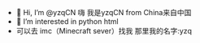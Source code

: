 - 👋 Hi, I’m @yzqCN 嗨 我是yzqCN from China来自中国
- 👀 I’m interested in python html  
- 可以去 imc（Minecraft sever）找我 那里我的名字:yzq

<!---
yzqCN/yzqCN is a ✨ special ✨ repository because its `README.md` (this file) appears on your GitHub profile.
You can click the Preview link to take a look at your changes.
--->
